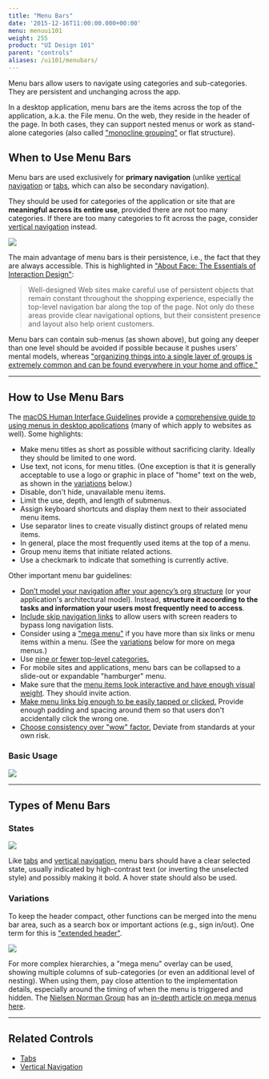 ```yaml
---
title: "Menu Bars"
date: '2015-12-16T11:00:00.000+00:00'
menu: menuui101
weight: 255
product: "UI Design 101"
parent: "controls"
aliases: /ui101/menubars/
---
```


Menu bars allow users to navigate using categories and sub-categories. They are persistent and unchanging across the app.<!--more-->

In a desktop application, menu bars are the items across the top of the application, a.k.a. the File menu. On the web, they reside in the header of the page. In both cases, they can support nested menus or work as stand-alone categories (also called ["monocline grouping"](http://blog.scnay.com/2009/09/10/monocline-grouping/) or flat structure).

## When to Use Menu Bars

Menu bars are used exclusively for **primary navigation** (unlike [vertical navigation](../verticalnavigation/) or [tabs](../tabs/), which can also be secondary navigation).

They should be used for categories of the application or site that are **meaningful across its entire use**, provided there are not too many categories. If there are too many categories to fit across the page, consider [vertical navigation](../verticalnavigation/) instead.

![](//media.balsamiq.com/img/support/tutorials/ui101/marinelayer-menubar.png)

The main advantage of menu bars is their persistence, i.e., the fact that they are always accessible. This is highlighted in ["About Face: The Essentials of Interaction Design"](https://www.amazon.com/About-Face-Essentials-Interaction-Design/dp/1118766571/):

> Well-designed Web sites make careful use of persistent objects that remain constant throughout the shopping experience, especially the top-level navigation bar along the top of the page. Not only do these areas provide clear navigational options, but their consistent presence and layout also help orient customers.

Menu bars can contain sub-menus (as shown above), but going any deeper than one level should be avoided if possible because it pushes users' mental models, whereas ["organizing things into a single layer of groups is extremely common and can be found everywhere in your home and office."](https://www.amazon.com/About-Face-Essentials-Interaction-Design/dp/1118766571/ "About Face")

---

## How to Use Menu Bars

The [macOS Human Interface Guidelines](https://developer.apple.com/macos/human-interface-guidelines/) provide a [comprehensive guide to using menus in desktop applications](https://developer.apple.com/macos/human-interface-guidelines/menus/menu-anatomy/) (many of which apply to websites as well). Some highlights:


* Make menu titles as short as possible without sacrificing clarity. Ideally they should be limited to one word.
* Use text, not icons, for menu titles. (One exception is that it is generally acceptable to use a logo or graphic in place of "home" text on the web, as shown in the [variations](#variations) below.)
* Disable, don't hide, unavailable menu items.
* Limit the use, depth, and length of submenus.
* Assign keyboard shortcuts and display them next to their associated menu items.
* Use separator lines to create visually distinct groups of related menu items.
* In general, place the most frequently used items at the top of a menu.
* Group menu items that initiate related actions.
* Use a checkmark to indicate that something is currently active.


Other important menu bar guidelines:

* [Don’t model your navigation after your agency’s org structure](https://standards.usa.gov/components/headers/ "U.S. Web Design Standards") (or your application's architectural model). Instead, **structure it according to the tasks and information your users most frequently need to access**.
* [Include skip navigation links](https://standards.usa.gov/components/headers/ "U.S. Web Design Standards") to allow users with screen readers to bypass long navigation lists. 
* Consider using a ["mega menu"](https://standards.usa.gov/components/headers/ "U.S. Web Design Standards") if you have more than six links or menu items within a menu. (See the [variations](#variations) below for more on mega menus.) 
* Use [nine or fewer top-level categories.](https://community.kde.org/KDE_Visual_Design_Group/HIG/Menu_Bar "KDE Human Interface Guidelines")
* For mobile sites and applications, menu bars can be collapsed to a slide-out or expandable "hamburger" menu.
* Make sure that the [menu items look interactive and have enough visual weight](https://www.nngroup.com/articles/menu-design/ "Nielsen Norman Group"). They should invite action. 
* [Make menu links big enough to be easily tapped or clicked.](https://www.nngroup.com/articles/menu-design/ "Nielsen Norman Group") Provide enough padding and spacing around them so that users don't accidentally click the wrong one. 
* [Choose consistency over "wow" factor.](https://www.nngroup.com/articles/menu-design/ "Nielsen Norman Group") Deviate from standards at your own risk. 


### Basic Usage

![](//media.balsamiq.com/img/support/tutorials/ui101/menubars.png)

---

## Types of Menu Bars

### States

![](//media.balsamiq.com/img/support/tutorials/ui101/menubar-states.png)

Like [tabs](../tabs/#types-of-tabs) and [vertical navigation](../verticalnavigation/), menu bars should have a clear selected state, usually indicated by high-contrast text (or inverting the unselected style) and possibly making it bold. A hover state should also be used.


### Variations

To keep the header compact, other functions can be merged into the menu bar area, such as a search box or important actions (e.g., sign in/out). One term for this is ["extended header"](https://standards.usa.gov/components/headers/#extended).

![](//media.balsamiq.com/img/support/tutorials/ui101/menubar-variations.png)

For more complex hierarchies, a "mega menu" overlay can be used, showing multiple columns of sub-categories (or even an additional level of nesting). When using them, pay close attention to the implementation details, especially around the timing of when the menu is triggered and hidden. The [Nielsen Norman Group](https://www.nngroup.com/) has an [in-depth article on mega menus here](https://www.nngroup.com/articles/mega-menus-work-well/).

---

## Related Controls

* [Tabs](../tabs/)
* [Vertical Navigation](../verticalnavigation/)
